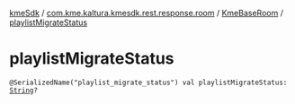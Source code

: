 [kmeSdk](../../index.md) / [com.kme.kaltura.kmesdk.rest.response.room](../index.md) / [KmeBaseRoom](index.md) / [playlistMigrateStatus](./playlist-migrate-status.md)

# playlistMigrateStatus

`@SerializedName("playlist_migrate_status") val playlistMigrateStatus: `[`String`](https://kotlinlang.org/api/latest/jvm/stdlib/kotlin/-string/index.html)`?`